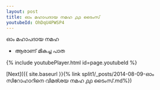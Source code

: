 ```yaml
---
layout: post
title: ഓം മഹാപദായ നമഹ ൧൧ ടൈംസ്
youtubeId: OhDqU4PWSP4
---
```

 
 
 ഓം മഹാപദായ നമഹ 
 
 -  ആരാണ് മികച്ച പാത 
 
  
 
  
 
 
 
 
 
 


{% include youtubePlayer.html id=page.youtubeId %}
 
[Next]({{ site.baseurl }}{% link  split1/_posts/2014-08-09-ഓം സിറോഹാറിനെ വിമര്ശയ നമഹ ൧൧ ടൈംസ്.md%})
 
